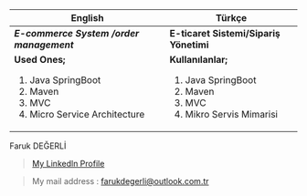 | English | Türkçe |
| --- | ---|
| ***E-commerce System /order management***|****E-ticaret Sistemi/Sipariş Yönetimi****|
|**Used Ones;** <ol><li>Java SpringBoot </li><li>Maven</li><li>MVC</li><li> Micro Service Architecture</li></ol>| **Kullanılanlar;** <ol><li>Java SpringBoot </li><li>Maven</li><li>MVC</li><li> Mikro Servis Mimarisi</li></ol>|

Faruk DEĞERLİ 
>[My Linkedln Profile](https://www.linkedin.com/in/farukdegerli/)

>My mail address : farukdegerli@outlook.com.tr






